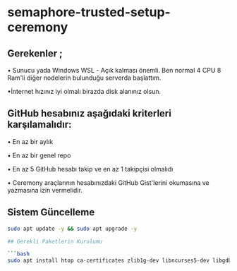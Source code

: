 # semaphore-trusted-setup-ceremony

## Gerekenler ;

• Sunucu yada Windows WSL - Açık kalması önemli. Ben normal 4 CPU 8 Ram'li diğer nodelerin bulunduğu serverda başlattım.

•İnternet hızınız iyi olmalı birazda disk alanınız olsun.



## GitHub hesabınız aşağıdaki kriterleri karşılamalıdır:

• En az bir aylık

• En az bir genel repo

• En az 5 GitHub hesabı takip ve en az 1 takipçisi olmalıdı

• Ceremony araçlarının hesabınızdaki GitHub Gist'lerini okumasına ve yazmasına izin vermelidir.

## Sistem Güncelleme

```bash
sudo apt update -y && sudo apt upgrade -y

## Gerekli Paketlerin Kurulumu

```bash
sudo apt install htop ca-certificates zlib1g-dev libncurses5-dev libgdbm-dev libnss3-dev tmux iptables curl nvme-cli git wget make jq libleveldb-dev build-essential pkg-config ncdu tar clang bsdmainutils lsb-release libssl-dev libreadline-dev libffi-dev jq gcc screen file unzip lz4 -y